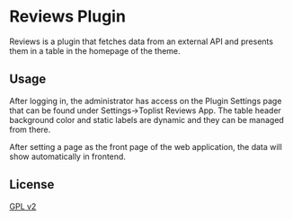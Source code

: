 # Reviews Plugin

Reviews is a plugin that fetches data from an external API and presents them in a table in the homepage of the theme.

## Usage

After logging in, the administrator has access on the Plugin Settings page that can be found under Settings->Toplist Reviews App. The table header background color and static labels are dynamic and they can be managed from there.

After setting a page as the front page of the web application, the data will show automatically in frontend.

## License
[GPL v2](https://www.gnu.org/licenses/gpl-2.0.html)